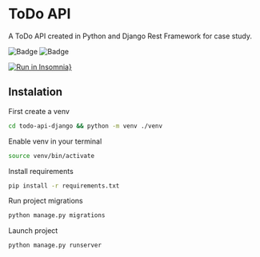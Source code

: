 # ToDo API

A ToDo API created in Python and Django Rest Framework for case study.

![Badge](https://img.shields.io/static/v1?label=version&message=1.0&color=orange)
![Badge](https://img.shields.io/github/stars/brsHunterX/todo-api-django)

[![Run in Insomnia}](https://insomnia.rest/images/run.svg)](https://insomnia.rest/run/?label=ToDo%20API&uri=https%3A%2F%2Fgithub.com%2FbrsHunterX%2Ftodo-api-django%2Fblob%2Fmain%2Finsomnia.json)

## Instalation

First create a venv

```bash
cd todo-api-django && python -m venv ./venv
```

Enable venv in your terminal

```bash
source venv/bin/activate
```

Install requirements

```bash
pip install -r requirements.txt
```

Run project migrations

```bash
python manage.py migrations
```

Launch project

```bash
python manage.py runserver
```

